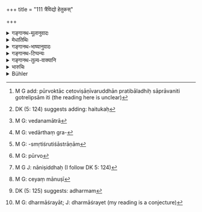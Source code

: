 +++
title = "111 त्रैविद्यो हेतुकस्"

+++

<details><summary>गङ्गानथ-मूलानुवादः</summary>

A person learned in the three Vedas, a logician, an investigator, a person knowing the Nirukta, a lawyer and three men belonging to the first three life-stages, shall constitute the ‘Assembly’; which shall consist of at least ten members.—(111)
</details>

<details><summary>मेधातिथिः</summary>

पुरुषप्रधाने ऽपि निर्देशे गुणपरतैव विज्ञेया ।[^३७६] यस् **त्रैविद्यः** वेदत्रयस्याध्येता तदर्थस्य च वेदिता ।[^३७७] अनुमानादिकुशलः । **तर्की** अयम् ऊहापोहबुद्धियुक्तः । 


[^३७७]:
     DK (5: 124) suggests adding: haitukaḥ


[^३७६]:
     M G add: pūrvoktāc cetoviṣāṇīvaruddhān pratibāladhiḥ sāprāvaniti gotrelipsām iti (the reading here is unclear)

- <u>ननु</u> च नैवंविदो वेदार्थवित्त्वम् एव संभवतीत्य् उक्तम् । 

- <u>सत्यम्</u> । परोपदेशाद् अपि कस्यचिद् याचनावती वेदार्थमात्रा[^३७८] संभवत्य् अपि । अतश् च प्रत्ययेन विना वेदार्थग्रहणार्थहेतुकेन[^३७९] भातीत्य् उक्तम् । 


[^३७९]:
     M G: vedārthaṃ gra-


[^३७८]:
     M G: vedanamātrā

- एतेन **नैरुक्तो** व्याख्यातः । **धर्मपाठको** मन्वादिस्मृतिशास्त्राणाम्[^३८०] अध्येता । **त्रयश् चाश्रमिणो** ह्य् एते ह्य् अनुष्ठानपराः कुशलतरा धर्मेषु भवन्ति । **पूर्वे**[^३८१] । 


[^३८१]:
     M G: pūrvo


[^३८०]:
     M G: -smṛtiśrutiśāstrāṇām

- ब्रह्मचारी गृहस्तो भिक्षुर् <u>इत्य्</u> <u>एके</u> । तस्य हि ग्रामप्रवेशो न निषिद्धः,[^३८२] गौतमेन चेयम् आनुपूर्वी[^३८३] पठिता- "ब्रह्मचारी गृहस्थो भिक्षुर् वैखानसः" (ग्ध् ३.२) इति ।


[^३८३]:
     M G: ceyaṃ mānuṣī


[^३८२]:
     M G J: nāniṣiddhaḥ (I follow DK 5: 124)

- <u>अन्ये</u> त्व् आहुः- हिंसानुज्ञा नास्तीति, कथम् असौ धर्मम्[^३८४] आश्रयेत्[^३८५] । तस्मात् तापससकाशम् अन्यैः सह गन्तव्यम् ॥ १२.१११ ॥


[^३८५]:
     M G: dharmāśrayāt; J: dharmāśrayet (my reading is a conjecture)


[^३८४]:
     DK (5: 125) suggests: adharmam
</details>

<details><summary>गङ्गानथ-भाष्यानुवादः</summary>

Though the text speaks of the number of members as the more important factor, yet it should be understood as laying greater stress upon the qualifications.

‘*A person learned in the three Vedas*’—he who has learnt the three Vedas, and knows their meaning.

‘*Logician*’—who is an expert in drawing Inferences; endowed with the faculty of considering the *pros* and *cons* of a subject.

“It has been said under that a Logician can never be *learned in the Veda*.”

True; but, even though he may not himself learn the Veda, yet he may know its contents from other men; and the knowledge of Logic will enable him to put forth special efforts in this line.

This same remark applies to the person knowing the *Nirukta* also.

‘*Lawyer*’—one who has studied the Ordinances of Manu and other law-books.

‘*Three men belonging to the life-stages*’;—those who are devoted to the actual performance of their duties become specially adept in matters relating to *Dharma*.

‘*First*.’—Some people explain this to mean, (1) the Religions Student, (2) the Householder and (3) the Wandering

Mendicant; since it is only these persons whose entry into villages has not been forbidden; and it is in this order that the life-stages have been named by Gautama (3. 2)—‘The Student, the Householder, the Wandering Mendicant, and the Recluse.’ Others however argue that ‘causing injury’ being not permitted for the Mendicant, how could he decide points of law (which may involve loss and injury to certain persons)? Hence the *Recluse* should be the third.—(111)
</details>

<details><summary>गङ्गानथ-टिप्पन्यः</summary>

This verse is quoted in *Mitākṣarā* (3.301) as describing the constitution of the Assembly or Court; it adds the following notes:—‘*Haitukaḥ*’, who is conversant with the essential principles of the Mimānsā,—‘*tarkī*,’ who is expert in the science of reasoning;—in
*Madanapārijāta* (p. 77 4), which adds the following notes:—‘*Hetukaḥ*’
(which is its reading for ‘*haitukaḥ*’), expert, in inference;—‘*tarkī*’, one who is expert in ‘*Tarka*’, which is the name given to that process of reasoning by which one comes to the correct conclusion on a definite question, by rejecting all other possible alternatives; the ‘*tarka*’ ‘argumentation’ meant here is one that does not go against the Vedic scriptures.

It is quoted in *Smṛtitattva* II (p. 199), which adds the following notes—‘*Traividyaḥ*’, one who knows the three Vedas,—‘*haitukaḥ*’, one who acts in a reasonable manner;—and in *Aparārka* (p. 22).
</details>

<details><summary>गङ्गानथ-तुल्य-वाक्यानि</summary>

*Baudhāyana* (1.1, 8).—‘They quote the following:—“Four men, each of
whom knows one of the four Vedas, a *Mīmāṃsaka*, one who is conversant with the subsidiary sciences, one who recites the sacred law, and three Brāhmaṇas belonging to three different orders, constitute an Assembly consisting of at least ten members.’

*Gautama* (28.49).—(See above under CX.)

*Vaśiṣṭha* (3.20).—‘Four students of the four Vedas, one knowing
Mīmāṃsā, one knowing the subsidiary sciences, a teacher of the sacred law, and three eminent men of the three different orders compose a legal assembly consisting of at least ten members.’

*Parāśara* (8.34).—(Same as Manu.)
</details>

<details><summary>भारुचिः</summary>

**त्रैविद्य**ग्रहणेन वेदत्रयाधेतारो गृह्यन्ते । **हेतुकश्** चात्रैविद्यो ऽप्य् आगमन्यायाविरोधिनस् तर्कशास्त्राध्येता । **तर्की** चाहैतुको ऽपि यः प्रतिभानवान् ऊहते ऽपोहते च । यथान्यायं चाभिनिविशते अश्रुततर्कशास्त्रो ऽपि स्वभावतः । **नैरुक्तः** केवलो ऽपि । **धर्मपाठकश्** चानित्थंभूतो ऽपि । **त्रयश् चाश्रमिणः पूर्वे** प्रव्रजिताद् अन्ये गृहस्थादयः । अपरे तु तापसान् (?) पूर्वांस् त्रीन् आहुः, गौतमपाठम् आश्रित्य- "ब्रह्मचारी गृहस्थो भिक्षुर् वैखानसः" इति, तापसस्य ग्रामप्रवेशप्रतिषेधाच् च । दश धर्मसंशये अद्विष्टारक्ताश् च शास्त्रज्ञाः सन्तः प्रमाणीभवन्ति, तथा चोक्तं सामान्यं सर्वस्मृतिलक्षणं "विद्वद्भिः सेवितः सद्भिः" इत्य् एवमादि । अथ वाइतान्य् एव समासतस् त्रित्वेन ब्रवीति ॥ १२.१११ ॥
</details>

<details><summary>Bühler</summary>

111	Three persons who each know one of the three principal Vedas, a logician, a Mimamsaka, one who knows the Nirukta, one who recites (the Institutes of) the sacred law, and three men belonging to the first three orders shall constitute a (legal) assembly, consisting of at least ten members.
</details>
